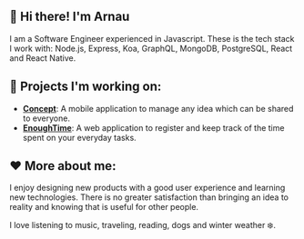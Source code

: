 
## 👋 Hi there! I'm Arnau

I am a Software Engineer experienced in Javascript. These is the tech stack I work with: Node.js, Express, Koa, GraphQL, MongoDB, PostgreSQL, React and React Native.

## 🚀 Projects I'm working on:

- **[Concept](https://github.com/feliu89/concept)**: A mobile application to manage any idea which can be shared to everyone.
- **[EnoughTime](https://github.com/feliu89/enoughtime)**: A web application to register and keep track of the time spent on your everyday tasks.

## ❤ More about me:

I enjoy designing new products with a good user experience and learning new technologies. There is no greater satisfaction than bringing an idea to reality and knowing that is useful for other people.

I love listening to music, traveling, reading, dogs and winter weather ❄️.
